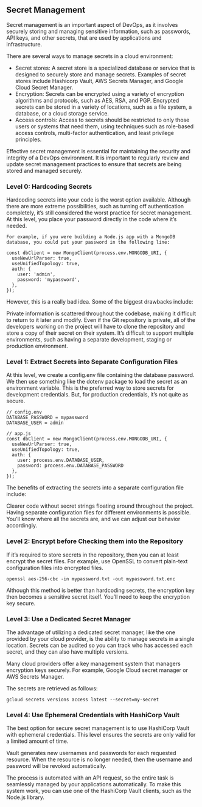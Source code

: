 ## Secret Management
Secret management is an important aspect of DevOps, as it involves securely storing and managing sensitive information, such as passwords, API keys, and other secrets, that are used by applications and infrastructure.

There are several ways to manage secrets in a cloud environment:

- Secret stores: A secret store is a specialized database or service that is designed to securely store and manage secrets. Examples of secret stores include Hashicorp Vault, AWS Secrets Manager, and Google Cloud Secret Manager.
- Encryption: Secrets can be encrypted using a variety of encryption algorithms and protocols, such as AES, RSA, and PGP. Encrypted secrets can be stored in a variety of locations, such as a file system, a database, or a cloud storage service.
- Access controls: Access to secrets should be restricted to only those users or systems that need them, using techniques such as role-based access controls, multi-factor authentication, and least privilege principles.

Effective secret management is essential for maintaining the security and integrity of a DevOps environment. It is important to regularly review and update secret management practices to ensure that secrets are being stored and managed securely.

### Level 0: Hardcoding Secrets
Hardcoding secrets into your code is the worst option available. Although there are more extreme possibilities, such as turning off authentication completely, it’s still considered the worst practice for secret management. At this level, you place your password directly in the code where it’s needed.
```
For example, if you were building a Node.js app with a MongoDB database, you could put your password in the following line:

const dbClient = new MongoClient(process.env.MONGODB_URI, {
  useNewUrlParser: true,
  useUnifiedTopology: true,
  auth: {
    user: 'admin',
    password: 'mypassword',
  },
});
```
However, this is a really bad idea. Some of the biggest drawbacks include:

Private information is scattered throughout the codebase, making it difficult to return to it later and modify.
Even if the Git repository is private, all of the developers working on the project will have to clone the repository and store a copy of their secret on their system.
It’s difficult to support multiple environments, such as having a separate development, staging or production environment.
### Level 1: Extract Secrets into Separate Configuration Files
At this level, we create a config.env file containing the database password. We then use something like the dotenv package to load the secret as an environment variable. This is the preferred way to store secrets for development credentials. But, for production credentials, it’s not quite as secure.
```
// config.env
DATABASE_PASSWORD = mypassword
DATABASE_USER = admin

// app.js
const dbClient = new MongoClient(process.env.MONGODB_URI, {
  useNewUrlParser: true,
  useUnifiedTopology: true,
  auth: { 
    user: process.env.DATABASE_USER, 
    password: process.env.DATABASE_PASSWORD 
  },
});
```
The benefits of extracting the secrets into a separate configuration file include:

Clearer code without secret strings floating around throughout the project.
Having separate configuration files for different environments is possible.
You’ll know where all the secrets are, and we can adjust our behavior accordingly.
### Level 2: Encrypt before Checking them into the Repository
If it’s required to store secrets in the repository, then you can at least encrypt the secret files. For example, use OpenSSL to convert plain-text configuration files into encrypted files.
```
openssl aes-256-cbc -in mypassword.txt -out mypassword.txt.enc
```
Although this method is better than hardcoding secrets, the encryption key then becomes a sensitive secret itself. You’ll need to keep the encryption key secure.

### Level 3: Use a Dedicated Secret Manager
The advantage of utilizing a dedicated secret manager, like the one provided by your cloud provider, is the ability to manage secrets in a single location. Secrets can be audited so you can track who has accessed each secret, and they can also have multiple versions.

Many cloud providers offer a key management system that managers encryption keys securely. For example, Google Cloud secret manager or AWS Secrets Manager.

The secrets are retrieved as follows:
```
gcloud secrets versions access latest --secret=my-secret
```
### Level 4: Use Ephemeral Credentials with HashiCorp Vault
The best option for secure secret management is to use HashiCorp Vault with ephemeral credentials. This level ensures the secrets are only valid for a limited amount of time.

Vault generates new usernames and passwords for each requested resource. When the resource is no longer needed, then the username and password will be revoked automatically.

The process is automated with an API request, so the entire task is seamlessly managed by your applications automatically. To make this system work, you can use one of the HashiCorp Vault clients, such as the Node.js library.